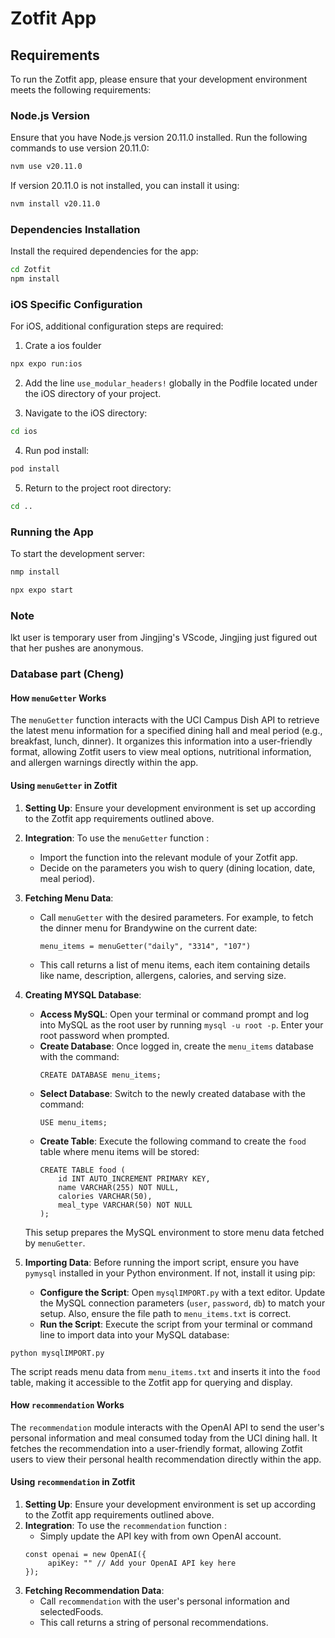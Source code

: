 # Zotfit App

## Requirements

To run the Zotfit app, please ensure that your development environment meets the following requirements:

### Node.js Version

Ensure that you have Node.js version 20.11.0 installed. Run the following commands to use version 20.11.0:

```bash
nvm use v20.11.0
```

If version 20.11.0 is not installed, you can install it using:

```bash
nvm install v20.11.0
```

### Dependencies Installation

Install the required dependencies for the app:

```bash
cd Zotfit
npm install
```

### iOS Specific Configuration

For iOS, additional configuration steps are required:

1. Crate a ios foulder

```bash
npx expo run:ios
```

2. Add the line `use_modular_headers!` globally in the Podfile located under the iOS directory of your project.

3. Navigate to the iOS directory:

```bash
cd ios
```

4. Run pod install:

```bash
pod install
```

5. Return to the project root directory:

```bash
cd ..
```

### Running the App

To start the development server:

```bash
nmp install
```

```bash
npx expo start
```

### Note

lkt user is temporary user from Jingjing's VScode, Jingjing just figured out that her pushes are anonymous.

### Database part (Cheng)
#### How `menuGetter` Works

The `menuGetter` function interacts with the UCI Campus Dish API to retrieve the latest menu information for a specified dining hall and meal period (e.g., breakfast, lunch, dinner). It organizes this information into a user-friendly format, allowing Zotfit users to view meal options, nutritional information, and allergen warnings directly within the app.

#### Using `menuGetter` in Zotfit

1. **Setting Up**: Ensure your development environment is set up according to the Zotfit app requirements outlined above.
2. **Integration**: To use the `menuGetter` function :
   - Import the function into the relevant module of your Zotfit app.
   - Decide on the parameters you wish to query (dining location, date, meal period).
3. **Fetching Menu Data**:
   - Call `menuGetter` with the desired parameters. For example, to fetch the dinner menu for Brandywine on the current date:
     ```
     menu_items = menuGetter("daily", "3314", "107")
     ```
   - This call returns a list of menu items, each item containing details like name, description, allergens, calories, and serving size.
4. **Creating MYSQL Database**:
   - **Access MySQL**: Open your terminal or command prompt and log into MySQL as the root user by running `mysql -u root -p`. Enter your root password when prompted.
   - **Create Database**: Once logged in, create the `menu_items` database with the command:
     ```
     CREATE DATABASE menu_items;
     ```
   - **Select Database**: Switch to the newly created database with the command:
     ```
     USE menu_items;
     ```
   - **Create Table**: Execute the following command to create the `food` table where menu items will be stored:
     ```
     CREATE TABLE food (
         id INT AUTO_INCREMENT PRIMARY KEY,
         name VARCHAR(255) NOT NULL,
         calories VARCHAR(50),
         meal_type VARCHAR(50) NOT NULL
     );
     ```
   This setup prepares the MySQL environment to store menu data fetched by `menuGetter`.

5. **Importing Data**:
   Before running the import script, ensure you have `pymysql` installed in your Python environment. If not, install it using pip:
   - **Configure the Script**: Open `mysqlIMPORT.py` with a text editor. Update the MySQL connection parameters (`user`, `password`, `db`) to match your setup. Also, ensure the file path to `menu_items.txt` is correct.
   - **Run the Script**: Execute the script from your terminal or command line to import data into your MySQL database:
  ```
  python mysqlIMPORT.py
  ```
   The script reads menu data from `menu_items.txt` and inserts it into the `food` table, making it accessible to the Zotfit app for querying and display.

#### How `recommendation` Works
The `recommendation` module interacts with the OpenAI API to send the user's personal information and meal consumed today from the UCI dining hall. It fetches the recommendation into a user-friendly format, allowing Zotfit users to view their personal health recommendation directly within the app.

#### Using `recommendation` in Zotfit

1. **Setting Up**: Ensure your development environment is set up according to the Zotfit app requirements outlined above.
2. **Integration**: To use the `recommendation` function :
   - Simply update the API key with from own OpenAI account.
   ```
   const openai = new OpenAI({
        apiKey: "" // Add your OpenAI API key here
   });
   ```
3. **Fetching Recommendation Data**:
   - Call `recommendation` with the user's personal information and selectedFoods.
   - This call returns a string of personal recommendations.
